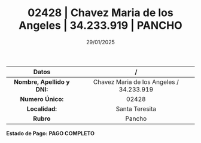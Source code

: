 ﻿---
title: 02428 | Chavez Maria de los Angeles | 34.233.919 | PANCHO
date: 29/01/2025
draft: false
tags: ['santa-teresita', 'titular', 'pancho']
---

|          **Datos**          |  /  |
|:---------------------------:|:---:|
| **Nombre, Apellido y DNI:** | Chavez Maria de los Angeles / 34.233.919 |
|      **Numero Único:**      | 02428 |
|        **Localidad:**       | Santa Teresita |
|          **Rubro**          | Pancho |

**Estado de Pago:** **PAGO COMPLETO**
